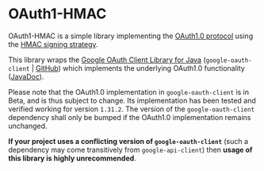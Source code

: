 # OAuth1-HMAC

OAuth1-HMAC is a simple library implementing the [OAuth1.0 protocol](https://en.wikipedia.org/wiki/OAuth) using the [HMAC signing strategy](https://en.wikipedia.org/wiki/HMAC).

This library wraps the [Google OAuth Client Library for Java](https://developers.google.com/api-client-library/java/google-oauth-java-client) (`google-oauth-client` | [GitHub](https://github.com/googleapis/google-oauth-java-client)) which implements the underlying OAuth1.0 functionality ([JavaDoc](https://googleapis.dev/java/google-oauth-client/1.25.0/com/google/api/client/auth/oauth/package-summary.html)).

Please note that the OAuth1.0 implementation in `google-oauth-client` is in Beta, and is thus subject to change. Its implementation has been tested and verified working for version `1.31.2`. The version of the `google-oauth-client` dependency shall only be bumped if the OAuth1.0 implementation remains unchanged.
 
 **If your project uses a conflicting version of `google-oauth-client`** (such a dependency may come transitively from `google-api-client`) then **usage of this library is highly unrecommended**.